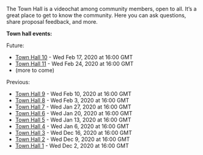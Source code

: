 
The Town Hall is a videochat among community members, open to all. It’s a great place to get to know the community. Here you can ask questions, share proposal feedback, and more.

**Town hall events:**

Future:

* [Town Hall 10](Town-Hall-10) - Wed Feb 17, 2020 at 16:00 GMT
* [Town Hall 11](Town-Hall-11) - Wed Feb 24, 2020 at 16:00 GMT
* (more to come)

Previous:

* [Town Hall 9](Town-Hall-9) - Wed Feb 10, 2020 at 16:00 GMT
* [Town Hall 8](Town-Hall-8) - Wed Feb 3, 2020 at 16:00 GMT
* [Town Hall 7](Town-Hall-7) - Wed Jan 27, 2020 at 16:00 GMT
* [Town Hall 6](Town-Hall-6) - Wed Jan 20, 2020 at 16:00 GMT
* [Town Hall 5](Town-Hall-5) - Wed Jan 13, 2020 at 16:00 GMT
* [Town Hall 4](Town-Hall-4) - Wed Jan 6, 2020 at 16:00 GMT
* [Town Hall 3](Town-Hall-3) - Wed Dec 16, 2020 at 16:00 GMT
* [Town Hall 2](Town-Hall-2) - Wed Dec 9, 2020 at 16:00 GMT
* [Town Hall 1](Town-Hall-1) - Wed Dec 2, 2020 at 16:00 GMT

###

###